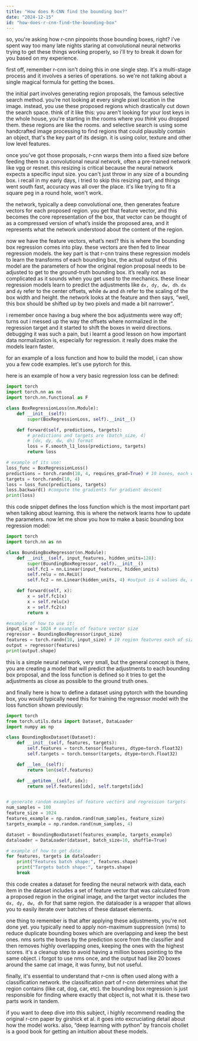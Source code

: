 ```yaml
---
title: "How does R-CNN find the bounding box?"
date: "2024-12-15"
id: "how-does-r-cnn-find-the-bounding-box"
---
```


so, you're asking how r-cnn pinpoints those bounding boxes, right? i've spent way too many late nights staring at convolutional neural networks trying to get these things working properly, so i'll try to break it down for you based on my experience.

first off, remember r-cnn isn't doing this in one single step. it's a multi-stage process and it involves a series of operations. so we're not talking about a single magical formula for getting the boxes.

the initial part involves generating region proposals, the famous selective search method. you’re not looking at every single pixel location in the image. instead, you use these proposed regions which drastically cut down the search space. think of it like this: you aren't looking for your lost keys in the whole house, you're starting in the rooms where you *think* you dropped them. these regions are like the rooms. and selective search is using some handcrafted image processing to find regions that could plausibly contain an object, that's the key part of its design. it is using color, texture and other low level features.

once you've got those proposals, r-cnn warps them into a fixed size before feeding them to a convolutional neural network, often a pre-trained network like vgg or resnet. this resizing is critical because the neural network expects a specific input size. you can't just throw in any size of a bounding box. i recall in my early days, i tried to skip this resizing part, and things went south fast, accuracy was all over the place. it's like trying to fit a square peg in a round hole, won't work.

the network, typically a deep convolutional one, then generates feature vectors for each proposed region. you get that feature vector, and this becomes the core representation of the box, that vector can be thought of as a compressed version of what’s inside the proposed area, and it represents what the network understood about the content of the region.

now we have the feature vectors, what’s next? this is where the bounding box regression comes into play. these vectors are then fed to linear regression models. the key part is that r-cnn trains these regression models to learn the transforms of each bounding box, the actual output of this model are the parameters of how the original region proposal needs to be adjusted to get to the ground-truth bounding box. it’s really not as complicated as it sounds when you get used to the mechanics. these linear regression models learn to predict the adjustments like `dx, dy, dw, dh`. `dx` and `dy` refer to the center offsets, while `dw` and `dh` refer to the scaling of the box width and height. the network looks at the feature and then says, “well, this box should be shifted up by two pixels and made a bit narrower”.

i remember once having a bug where the box adjustments were way off; turns out i messed up the way the offsets where normalized in the regression target and it started to shift the boxes in weird directions. debugging it was such a pain, but i learnt a good lesson on how important data normalization is, especially for regression. it really does make the models learn faster.

for an example of a loss function and how to build the model, i can show you a few code examples. let's use pytorch for this.

here is an example of how a very basic regression loss can be defined:

```python
import torch
import torch.nn as nn
import torch.nn.functional as F

class BoxRegressionLoss(nn.Module):
    def __init__(self):
        super(BoxRegressionLoss, self).__init__()

    def forward(self, predictions, targets):
        # predictions and targets are (batch_size, 4)
        # [dx, dy, dw, dh] format
        loss = F.smooth_l1_loss(predictions, targets)
        return loss

# example of its use:
loss_func = BoxRegressionLoss()
predictions = torch.randn(10, 4, requires_grad=True) # 10 boxes, each with 4 values
targets = torch.randn(10, 4)
loss = loss_func(predictions, targets)
loss.backward() #compute the gradients for gradient descent
print(loss)

```

this code snippet defines the loss function which is the most important part when talking about learning. this is where the network learns how to update the parameters. now let me show you how to make a basic bounding box regression model:

```python
import torch
import torch.nn as nn

class BoundingBoxRegressor(nn.Module):
    def __init__(self, input_features, hidden_units=128):
        super(BoundingBoxRegressor, self).__init__()
        self.fc1 = nn.Linear(input_features, hidden_units)
        self.relu = nn.ReLU()
        self.fc2 = nn.Linear(hidden_units, 4) #output is 4 values dx, dy, dw, dh

    def forward(self, x):
        x = self.fc1(x)
        x = self.relu(x)
        x = self.fc2(x)
        return x

#example of how to use it:
input_size = 1024 # example of feature vector size
regressor = BoundingBoxRegressor(input_size)
features = torch.randn(10, input_size) # 10 region features each of size input_size
output = regressor(features)
print(output.shape)
```

this is a simple neural network, very small, but the general concept is there, you are creating a model that will predict the adjustments to each bounding box proposal, and the loss function is defined so it tries to get the adjustments as close as possible to the ground truth ones.

and finally here is how to define a dataset using pytorch with the bounding box, you would typically need this for training the regressor model with the loss function shown previously:

```python
import torch
from torch.utils.data import Dataset, DataLoader
import numpy as np

class BoundingBoxDataset(Dataset):
    def __init__(self, features, targets):
        self.features = torch.tensor(features, dtype=torch.float32)
        self.targets = torch.tensor(targets, dtype=torch.float32)

    def __len__(self):
        return len(self.features)

    def __getitem__(self, idx):
        return self.features[idx], self.targets[idx]


# generate random examples of feature vectors and regression targets
num_samples = 100
feature_size = 1024
features_example = np.random.rand(num_samples, feature_size)
targets_example = np.random.rand(num_samples, 4)

dataset = BoundingBoxDataset(features_example, targets_example)
dataloader = DataLoader(dataset, batch_size=10, shuffle=True)

# example of how to get data:
for features, targets in dataloader:
    print("Features batch shape:", features.shape)
    print("Targets batch shape:", targets.shape)
    break
```

this code creates a dataset for feeding the neural network with data, each item in the dataset includes a set of feature vector that was calculated from a proposed region in the original image, and the target vector includes the `dx, dy, dw, dh` for that same region. the dataloader is a wrapper that allows you to easily iterate over batches of these dataset elements.

one thing to remember is that after applying these adjustments, you're not done yet. you typically need to apply non-maximum suppression (nms) to reduce duplicate bounding boxes which are overlapping and keep the best ones. nms sorts the boxes by the prediction score from the classifier and then removes highly overlapping ones, keeping the ones with the highest scores. it's a cleanup step to avoid having a million boxes pointing to the same object. i forgot to use nms once, and the output had like 20 boxes around the same cat image, it was funny, but not useful.

finally, it's essential to understand that r-cnn is often used along with a classification network. the classification part of r-cnn determines what the region contains (like cat, dog, car, etc). the bounding box regression is just responsible for finding where exactly that object is, not what it is. these two parts work in tandem.

if you want to deep dive into this subject, i highly recommend reading the original r-cnn paper by girshick et al. it goes into excruciating detail about how the model works. also, “deep learning with python” by francois chollet is a good book for getting an intuition about these models.
